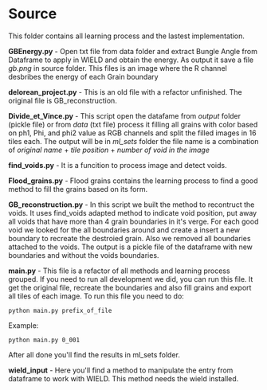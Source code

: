 # Source
This folder contains all learning process and the lastest implementation.


**GBEnergy.py** - Open txt file from data folder and extract Bungle Angle from Dataframe to apply in WIELD and obtain the energy. As output it save a file *gb.png* in source folder. This files is an image where the R channel desbribes the energy of each Grain boundary

**delorean_project.py** - This is an old file with a refactor unfinished. The original file is GB_reconstruction.

**Divide_et_Vince.py** - This script open the datafame from *output* folder (pickle file) or from *data* (txt file) process it filling all grains with color based on ph1, Phi, and phi2 value as RGB channels and split the filled images in 16 tiles each. The output will be in *ml_sets* folder the file name is a combination of *original name* + *tile position* + *number of void in the image*

**find_voids.py** - It is a funcition to process image and detect voids.

**Flood_grains.py** - Flood grains contains the learning process to find a good method to fill the grains based on its form.

**GB_reconstruction.py** - In this script we built the method to recontruct the voids. It uses find_voids adapted method to indicate void position, put away all voids that have more than 4 grain boundaries in it's verge. For each good void we looked for the all boundaries around and create a insert a new boundary to recreate the destroied grain. Also we removed all boundaries attached to the voids. The output is a pickle file of the dataframe with new boundaries and without the voids boundaries.

**main.py** - This file is a refactor of all methods and learning process grouped. If you need to run all development we did, you can run this file. It get the original file, recreate the boundaries and also fill grains and export all tiles of each image. To run this file you need to do:

    python main.py prefix_of_file

Example:

    python main.py 0_001

After all done you'll find the results in ml_sets folder.

**wield_input** - Here you'll find a method to manipulate the entry from dataframe to work with WIELD. This method needs the wield installed.





